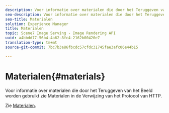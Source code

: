 ```yaml
---
description: Voor informatie over materialen die door het Teruggeven van het Beeld worden gebruikt zie Materialen in de Verwijzing van het Protocol van HTTP.
seo-description: Voor informatie over materialen die door het Teruggeven van het Beeld worden gebruikt zie Materialen in de Verwijzing van het Protocol van HTTP.
seo-title: Materialen
solution: Experience Manager
title: Materialen
topic: Scene7 Image Serving - Image Rendering API
uuid: a4bbdd77-56b4-4a62-8fc4-2162b00420e7
translation-type: tm+mt
source-git-commit: 7bc7b3a86fbcdc57cfdc31745fae3afc06e44b15

---
```



# Materialen{#materials}

Voor informatie over materialen die door het Teruggeven van het Beeld worden gebruikt zie Materialen in de Verwijzing van het Protocol van HTTP.

Zie [Materialen](../../../../../ir-api/http-protocol/image-rendering-api-ref/c-ir-http-protocol-ref/c-ir-http-protocol-syntax-and-features/c-ir-http-materials/c-ir-http-materials.md#concept-45af2ab5694b4cfdadf1211ce3f5ed0f).
